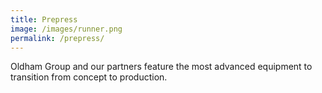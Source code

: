 ```yaml
---
title: Prepress
image: /images/runner.png
permalink: /prepress/
---
```


<!-- split -->
Oldham Group and our partners feature the most advanced equipment to transition from concept to production.
